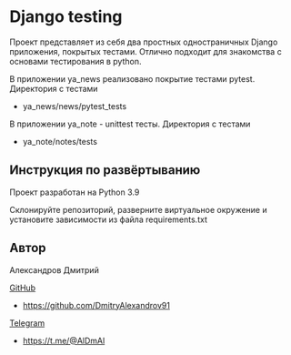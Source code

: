 # Django testing 

Проект представляет из себя два простных одностраничных Django приложения, покрытых тестами.
Отлично подходит для знакомства с основами тестирования в python.

В приложении ya_news реализовано покрытие тестами pytest. Директория с тестами<br>

- ya_news/news/pytest_tests

В приложении ya_note - unittest тесты. Директория с тестами <br>

- ya_note/notes/tests


## Инструкция по развёртыванию

Проект разработан на Python 3.9

Склонируйте репозиторий, разверните виртуальное окружение и установите зависимости из файла requirements.txt



## Автор

Александров Дмитрий

<u>GitHub</u>
 - https://github.com/DmitryAlexandrov91

 <u>Telegram</u>
 - https://t.me/@AlDmAl




